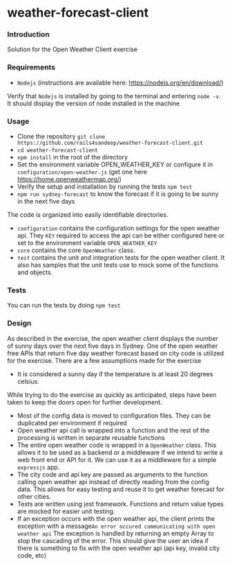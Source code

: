 # weather-forecast-client


### Introduction
Solution for the Open Weather Client exercise

### Requirements
* `Nodejs` (instructions are available here: https://nodejs.org/en/download/)

Verify that `Nodejs` is installed by going to the terminal and entering `node -v`. It should
display the version of node installed in the machine

### Usage
* Clone the repository `git clone https://github.com/rails4sandeep/weather-forecast-client.git`
* `cd weather-forecast-client`
* `npm install` in the root of the directory
* Set the environment variable OPEN_WEATHER_KEY or configure it in `configuration/open-weather.js` (get one here https://home.openweathermap.org/)
* Verify the setup and installation by running the tests `npm test` 
* `npm run sydney-forecast` to know the forecast if it is going to be sunny in the next five days

The code is organized into easily identifiable directories.

* `configuration` contains the configuration settings for the open weather api. They `KEY`
required to access the api can be either configured here or set to the environment variable
`OPEN_WEATHER_KEY`
* `core` contains the core `OpenWeather` class.
* `test` contains the unit and integration tests for the open weather client. It also has samples
that the unit tests use to mock some of the functions and objects.

### Tests

You can run the tests by doing `npm test`

### Design

As described in the exercise, the open weather client displays the number of sunny days
over the next five days in Sydney. One of the open weather free APIs that return five day weather 
forecast based on city code is utilized for the exercise. There are a few assumptions made
for the exercise

* It is considered a sunny day if the temperature is at least 20 degrees celsius.

While trying to do the exercise as quickly as anticipated, steps have been taken to keep the doors
open for further development. 

* Most of the config data is moved to configuration files. They can be duplicated per environment
if required
* Open weather api call is wrapped into a function and the rest of the processing is written in separate 
reusable functions
* The entire open weather code is wrapped in a `OpenWeather` class. This allows it to be used as 
a backend or a middleware if we intend to write a web front end or API for it. We can use it as a
middleware for a simple `expressjs` app.
* The city code and api key are passed as arguments to the function calling open weather api instead of
directly reading from the config data. This allows for easy testing and reuse it to get weather
forecast for other cities.
* Tests are written using jest framework. Functions and return value types are mocked for easier unit testing.
* If an exception occurs with the open weather api, the client prints the exception with a message`An error occured communicating with open weather api`
 The exception is handled by returning an empty Array to stop the cascading of the error. This should give the user
an idea if there is something to fix with the open weather api (api key, invalid city code, etc)


